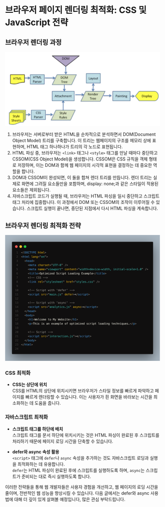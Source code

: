# 브라우저 페이지 렌더링 최적화: CSS 및 JavaScript 전략

## 브라우저 렌더링 과정

![브라우저렌더링_과정](/서윤님/240604-240610/image/브라우저렌더링_과정.webp)

1. 브라우저는 서버로부터 받은 HTML을 순차적으로 분석하면서 DOM(Document Object Model) 트리를 구축합니다. 이 트리는 웹페이지의 구조를 메모리 상에 표현하며, HTML 태그 하나하나가 트리의 각 노드로 표현됩니다.
2. HTML 파싱 중, 브라우저는 `<link>` 태그나 `<style>` 태그를 만날 때마다 중단하고 CSSOM(CSS Object Model)을 생성합니다. CSSOM은 CSS 규칙을 객체 형태로 저장하며, 이는 DOM과 함께 웹 페이지의 시각적 표현을 결정하는 데 중요한 역할을 합니다.
3. DOM과 CSSOM이 완성되면, 이 둘을 합쳐 렌더 트리를 만듭니다. 렌더 트리는 실제로 화면에 그려질 요소들만을 포함하며, display: none;과 같은 스타일이 적용된 요소들은 제외됩니다.
4. 자바스크립트 코드가 실행될 때, 브라우저는 HTML 파싱을 일시 중단하고 스크립트 태그 처리에 집중합니다. 이 과정에서 DOM 또는 CSSOM의 조작이 이루어질 수 있습니다. 스크립트 실행이 끝나면, 중단된 지점에서 다시 HTML 파싱을 계속합니다.

## 브라우저 렌더링 최적화 전략

![브라우저렌더링_최적화](/서윤님/240604-240610/image/브라우저렌더링_최적화.png)

### CSS 최적화

- **CSS는 상단에 위치**
  <br>
  CSS를 HTML의 상단에 위치시키면 브라우저가 스타일 정보를 빠르게 파악하고 페이지를 빠르게 렌더링할 수 있습니다. 이는 사용자가 흰 화면을 바라보는 시간을 최소화하는 데 도움을 줍니다.

### 자바스크립트 최적화

- **스크립트 태그를 하단에 배치**
  <br>
  스크립트 태그를 문서 하단에 위치시키는 것은 HTML 파싱이 완료된 후 스크립트를 처리하기 때문에 페이지 로딩 시간을 단축할 수 있습니다.

- **defer와 async 속성 활용**
  <br>
  `<script>` 태그에 `defer`나 `async` 속성을 추가하는 것도 자바스크립트 로딩과 실행을 최적화하는 데 유용합니다.
  <br>
  `defer`는 HTML 파싱이 완료된 후에 스크립트를 실행하도록 하며, `async`는 스크립트가 준비되는 대로 즉시 실행하도록 합니다.

이러한 전략들을 통해 웹 개발자들은 사용자 경험을 개선하고, 웹 페이지의 로딩 시간을 줄이며, 전반적인 웹 성능을 향상시킬 수 있습니다. 다음 글에서는 defer와 async 사용법에 대해 더 깊이 있게 살펴볼 예정입니다, 많은 관심 부탁드립니다.
